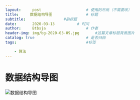 ```yaml
---
layout:     post   				    # 使用的布局（不需要改）
title:     数据结构导图			    # 标题 
subtitle:                 #副标题
date:       2020-03-13			# 时间
author:     Btbsja					# 作者
header-img: img/bg-2020-03-09.jpg 	    #这篇文章标题背景图片
catalog: true 						# 是否归档
tags:								#标签

    - 算法
---
```


# 数据结构导图

![数据结构导图](https://gitee.com/btbsja/BlogImg/raw/master/blog/2020/03/20200313002555.png)
